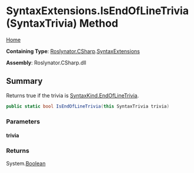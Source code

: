 <a name="_top"></a>

# SyntaxExtensions\.IsEndOfLineTrivia\(SyntaxTrivia\) Method

[Home](../../../../README.md#_top)

**Containing Type**: [Roslynator.CSharp](../../README.md#_top)\.[SyntaxExtensions](../README.md#_top)

**Assembly**: Roslynator\.CSharp\.dll

## Summary

Returns true if the trivia is [SyntaxKind.EndOfLineTrivia](https://docs.microsoft.com/en-us/dotnet/api/microsoft.codeanalysis.csharp.syntaxkind.endoflinetrivia)\.

```csharp
public static bool IsEndOfLineTrivia(this SyntaxTrivia trivia)
```

### Parameters

#### trivia

### Returns

System\.[Boolean](https://docs.microsoft.com/en-us/dotnet/api/system.boolean)

